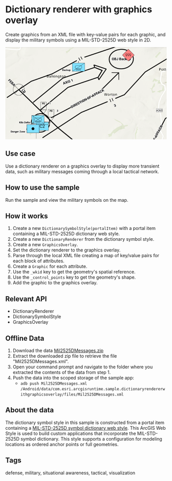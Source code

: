 # Dictionary renderer with graphics overlay

Create graphics from an XML file with key-value pairs for each graphic, and display the military symbols using a MIL-STD-2525D web style in 2D.

![Image of dictionary renderer graphics overlay](dictionary-renderer-with-graphics-overlay.png)

## Use case

Use a dictionary renderer on a graphics overlay to display more transient data, such as military messages coming through a local tactical network.

## How to use the sample

Run the sample and view the military symbols on the map.

## How it works

1. Create a new `DictionarySymbolStyle(portalItem)` with a portal item containing a MIL-STD-2525D dictionary web style.
2. Create a new `DictionaryRenderer` from the dictionary symbol style.
3. Create a new `GraphicsOverlay`.
4. Set the  dictionary renderer to the graphics overlay.
5. Parse through the local XML file creating a map of key/value pairs for each block of attributes.
6. Create a `Graphic` for each attribute.
7. Use the `_wkid` key to get the geometry's spatial reference.
8. Use the `_control_points` key to get the geometry's shape.
9. Add the graphic to the graphics overlay.

## Relevant API

* DictionaryRenderer
* DictionarySymbolStyle
* GraphicsOverlay

## Offline Data

1. Download the data [Mil2525DMessages.zip](https://www.arcgis.com/home/item.html?id=623382e0113d40698538f249e3bcb1c0) 
2. Extract the downloaded zip file to retrieve the file "Mil2525DMessages.xml".
3. Open your command prompt and navigate to the folder where you extracted the contents of the data from step 1.
4. Push the data into the scoped storage of the sample app:
 	* `adb push Mil2525DMessages.xml /Android/data/com.esri.arcgisruntime.sample.dictionaryrendererwithgraphicsoverlay/files/Mil2525DMessages.xml`

## About the data

The dictionary symbol style in this sample is constructed from a portal item containing a [MIL-STD-2525D symbol dictionary web style](https://arcgis.com/home/item.html?id=d815f3bdf6e6452bb8fd153b654c94ca). This ArcGIS Web Style is used to build custom applications that incorporate the MIL-STD-2525D symbol dictionary. This style supports a configuration for modeling locations as ordered anchor points or full geometries.

## Tags

defense, military, situational awareness, tactical, visualization
